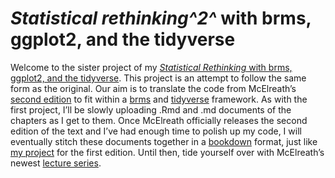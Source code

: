 # *Statistical rethinking^2^* with brms, ggplot2, and the tidyverse

Welcome to the sister project of my [*Statistical Rethinking* with brms, ggplot2, and the tidyverse](https://github.com/ASKurz/Statistical_Rethinking_with_brms_ggplot2_and_the_tidyverse). This project is an attempt to follow the same form as the original. Our aim is to translate the code from McElreath’s [second edition](http://elevanth.org/blog/2018/07/14/statistical-rethinking-edition-2-eta-2020/) to fit within a [brms](https://github.com/paul-buerkner/brms) and [tidyverse](https://www.tidyverse.org) framework. As with the first project, I’ll be slowly uploading .Rmd and .md documents of the chapters as I get to them. Once McElreath officially releases the second edition of the text and I’ve had enough time to polish up my code, I will eventually stitch these documents together in a [bookdown](https://bookdown.org) format, just like [my project](https://bookdown.org/ajkurz/Statistical_Rethinking_recoded/) for the first edition. Until then, tide yourself over with McElreath’s newest [lecture series](https://www.youtube.com/channel/UCNJK6_DZvcMqNSzQdEkzvzA/playlists).
